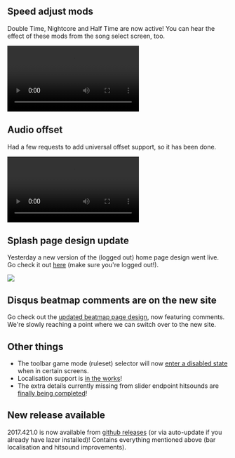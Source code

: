 ## Speed adjust mods

Double Time, Nightcore and Half Time are now active! You can hear the effect of these mods from the song select screen, too.

<video src="//puu.sh/zPohx/384e1c6d40.mp4" controls preload="metadata"></video>

## Audio offset

Had a few requests to add universal offset support, so it has been done.

<video src="//puu.sh/zPoid/45547f7144.mp4" controls preload="metadata"></video>

## Splash page design update

Yesterday a new version of the (logged out) home page design went live. Go check it out [here](https://new.ppy.sh) (make sure you're logged out!).

![](https://puu.sh/vrqku/f78d783a59.png)

## Disqus beatmap comments are on the new site

Go check out the [updated beatmap page design](https://new.ppy.sh/beatmapsets/569335#osu/1206896), now featuring comments. We're slowly reaching a point where we can switch over to the new site.

## Other things

- The toolbar game mode (ruleset) selector will now [enter a disabled state](https://github.com/ppy/osu/pull/659) when in certain screens.
- Localisation support is [in the works](https://github.com/ppy/osu-framework/pull/651)!
- The extra details currently missing from slider endpoint hitsounds are [finally being completed](https://github.com/ppy/osu/pull/662)!

## New release available

2017.421.0 is now available from [github releases](https://github.com/ppy/osu/releases/tag/v2017.421.0) (or via auto-update if you already have lazer installed)! Contains everything mentioned above (bar localisation and hitsound improvements).